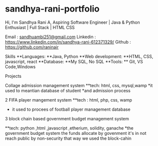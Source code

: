 # sandhya-rani-portfolio
Hi, I'm Sandhya Rani A,
Aspiring Software Engineer | Java & Python Enthusiast | Full Stack | HTML CSS

Email : sandhuambi251@gmail.com
Linkedin : https://www.linkedin.com/in/sandhya-rani-612371329/
Github : https://github.com/raninair

Skills
**Languages: **Java, Python
**Web development: **HTML, CSS, javascript, react
**Database: **My SQL, No SQL
**Tools: ** Git, VS Code,Windows

Projects

Collage admission management system
**tech: html, css, mysql,wamp
*it used to meantian database of student
*and admission process


2 FIFA player mangement system
**tech : html, php, css, wamp
* it used to procees of football player management database

  
3 block chain based government budget management system

**tech: python ,html ,javascript ,etherium, solidity, ganache
*the government budget system the funds allocate by govenment it's in not reach public by non-security that way we used the block-cahin

